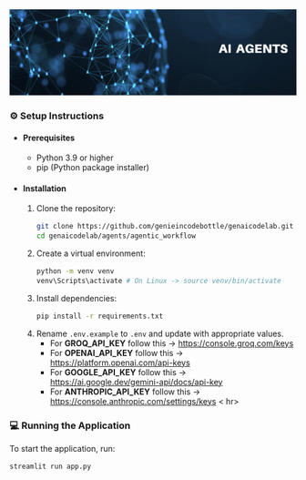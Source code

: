 <div align="center">
   <img src="images/header.png" alt="Agents" />
</div>

### ⚙️ Setup Instructions

- #### Prerequisites
   - Python 3.9 or higher
   - pip (Python package installer)

- #### Installation
   1. Clone the repository:
      ```bash
      git clone https://github.com/genieincodebottle/genaicodelab.git
      cd genaicodelab/agents/agentic_workflow
      ```
   2. Create a virtual environment:
      ```bash
      python -m venv venv
      venv\Scripts\activate # On Linux -> source venv/bin/activate
      ```
   3. Install dependencies:
      ```bash
      pip install -r requirements.txt
      ```
   4. Rename `.env.example` to `.env` and update with appropriate values.
      - For **GROQ_API_KEY** follow this -> https://console.groq.com/keys
      - For **OPENAI_API_KEY** follow this -> https://platform.openai.com/api-keys
      - For **GOOGLE_API_KEY** follow this -> https://ai.google.dev/gemini-api/docs/api-key
      - For **ANTHROPIC_API_KEY** follow this -> https://console.anthropic.com/settings/keys
<
hr>

### 💻 Running the Application
To start the application, run:
```bash
streamlit run app.py
```